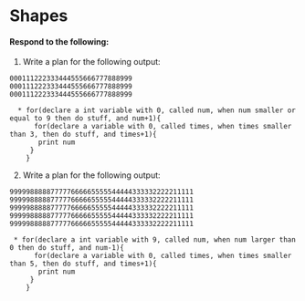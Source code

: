 # Shapes
#### Respond to the following:

1. Write a plan for the following output:
```
000111222333444555666777888999
000111222333444555666777888999
000111222333444555666777888999
```
```
  * for(declare a int variable with 0, called num, when num smaller or equal to 9 then do stuff, and num+1){
      for(declare a variable with 0, called times, when times smaller than 3, then do stuff, and times+1){
       print num
     }
    }
``` 


2. Write a plan for the following output:
```
999998888877777666665555544444333332222211111
999998888877777666665555544444333332222211111
999998888877777666665555544444333332222211111
999998888877777666665555544444333332222211111
999998888877777666665555544444333332222211111
```
```
 * for(declare a int variable with 9, called num, when num larger than 0 then do stuff, and num-1){
      for(declare a variable with 0, called times, when times smaller than 5, then do stuff, and times+1){
       print num
     }
    }
```
